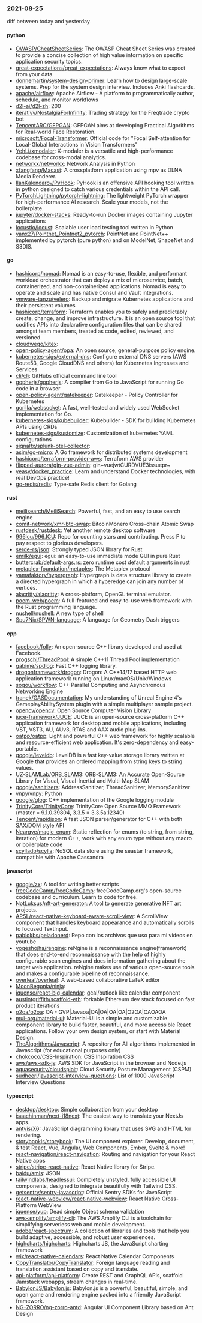 ### 2021-08-25
diff between today and yesterday

#### python
* [OWASP/CheatSheetSeries](https://github.com/OWASP/CheatSheetSeries): The OWASP Cheat Sheet Series was created to provide a concise collection of high value information on specific application security topics.
* [great-expectations/great_expectations](https://github.com/great-expectations/great_expectations): Always know what to expect from your data.
* [donnemartin/system-design-primer](https://github.com/donnemartin/system-design-primer): Learn how to design large-scale systems. Prep for the system design interview. Includes Anki flashcards.
* [apache/airflow](https://github.com/apache/airflow): Apache Airflow - A platform to programmatically author, schedule, and monitor workflows
* [d2l-ai/d2l-zh](https://github.com/d2l-ai/d2l-zh): 200
* [iterativv/NostalgiaForInfinity](https://github.com/iterativv/NostalgiaForInfinity): Trading strategy for the Freqtrade crypto bot
* [TencentARC/GFPGAN](https://github.com/TencentARC/GFPGAN): GFPGAN aims at developing Practical Algorithms for Real-world Face Restoration.
* [microsoft/Focal-Transformer](https://github.com/microsoft/Focal-Transformer): Official code for "Focal Self-attention for Local-Global Interactions in Vision Transformers"
* [YehLi/xmodaler](https://github.com/YehLi/xmodaler): X-modaler is a versatile and high-performance codebase for cross-modal analytics.
* [networkx/networkx](https://github.com/networkx/networkx): Network Analysis in Python
* [xfangfang/Macast](https://github.com/xfangfang/Macast): A crossplatform application using mpv as DLNA Media Renderer.
* [IlanKalendarov/PyHook](https://github.com/IlanKalendarov/PyHook): PyHook is an offensive API hooking tool written in python designed to catch various credentials within the API call.
* [PyTorchLightning/pytorch-lightning](https://github.com/PyTorchLightning/pytorch-lightning): The lightweight PyTorch wrapper for high-performance AI research. Scale your models, not the boilerplate.
* [jupyter/docker-stacks](https://github.com/jupyter/docker-stacks): Ready-to-run Docker images containing Jupyter applications
* [locustio/locust](https://github.com/locustio/locust): Scalable user load testing tool written in Python
* [yanx27/Pointnet_Pointnet2_pytorch](https://github.com/yanx27/Pointnet_Pointnet2_pytorch): PointNet and PointNet++ implemented by pytorch (pure python) and on ModelNet, ShapeNet and S3DIS.

#### go
* [hashicorp/nomad](https://github.com/hashicorp/nomad): Nomad is an easy-to-use, flexible, and performant workload orchestrator that can deploy a mix of microservice, batch, containerized, and non-containerized applications. Nomad is easy to operate and scale and has native Consul and Vault integrations.
* [vmware-tanzu/velero](https://github.com/vmware-tanzu/velero): Backup and migrate Kubernetes applications and their persistent volumes
* [hashicorp/terraform](https://github.com/hashicorp/terraform): Terraform enables you to safely and predictably create, change, and improve infrastructure. It is an open source tool that codifies APIs into declarative configuration files that can be shared amongst team members, treated as code, edited, reviewed, and versioned.
* [cloudwego/kitex](https://github.com/cloudwego/kitex): 
* [open-policy-agent/opa](https://github.com/open-policy-agent/opa): An open source, general-purpose policy engine.
* [kubernetes-sigs/external-dns](https://github.com/kubernetes-sigs/external-dns): Configure external DNS servers (AWS Route53, Google CloudDNS and others) for Kubernetes Ingresses and Services
* [cli/cli](https://github.com/cli/cli): GitHubs official command line tool
* [gopherjs/gopherjs](https://github.com/gopherjs/gopherjs): A compiler from Go to JavaScript for running Go code in a browser
* [open-policy-agent/gatekeeper](https://github.com/open-policy-agent/gatekeeper): Gatekeeper - Policy Controller for Kubernetes
* [gorilla/websocket](https://github.com/gorilla/websocket): A fast, well-tested and widely used WebSocket implementation for Go.
* [kubernetes-sigs/kubebuilder](https://github.com/kubernetes-sigs/kubebuilder): Kubebuilder - SDK for building Kubernetes APIs using CRDs
* [kubernetes-sigs/kustomize](https://github.com/kubernetes-sigs/kustomize): Customization of kubernetes YAML configurations
* [signalfx/splunk-otel-collector](https://github.com/signalfx/splunk-otel-collector): 
* [asim/go-micro](https://github.com/asim/go-micro): A Go framework for distributed systems development
* [hashicorp/terraform-provider-aws](https://github.com/hashicorp/terraform-provider-aws): Terraform AWS provider
* [flipped-aurora/gin-vue-admin](https://github.com/flipped-aurora/gin-vue-admin): gin+vuejwtCURDVUE3issuepr~
* [yeasy/docker_practice](https://github.com/yeasy/docker_practice): Learn and understand Docker technologies, with real DevOps practice!
* [go-redis/redis](https://github.com/go-redis/redis): Type-safe Redis client for Golang

#### rust
* [meilisearch/MeiliSearch](https://github.com/meilisearch/MeiliSearch): Powerful, fast, and an easy to use search engine
* [comit-network/xmr-btc-swap](https://github.com/comit-network/xmr-btc-swap): BitcoinMonero Cross-chain Atomic Swap
* [rustdesk/rustdesk](https://github.com/rustdesk/rustdesk): Yet another remote desktop software
* [996icu/996.ICU](https://github.com/996icu/996.ICU): Repo for counting stars and contributing. Press F to pay respect to glorious developers.
* [serde-rs/json](https://github.com/serde-rs/json): Strongly typed JSON library for Rust
* [emilk/egui](https://github.com/emilk/egui): egui: an easy-to-use immediate mode GUI in pure Rust
* [buttercrab/default-args.rs](https://github.com/buttercrab/default-args.rs): zero runtime cost default arguments in rust
* [metaplex-foundation/metaplex](https://github.com/metaplex-foundation/metaplex): The Metaplex protocol
* [yamafaktory/hypergraph](https://github.com/yamafaktory/hypergraph): Hypergraph is data structure library to create a directed hypergraph in which a hyperedge can join any number of vertices.
* [alacritty/alacritty](https://github.com/alacritty/alacritty): A cross-platform, OpenGL terminal emulator.
* [poem-web/poem](https://github.com/poem-web/poem): A full-featured and easy-to-use web framework with the Rust programming language.
* [nushell/nushell](https://github.com/nushell/nushell): A new type of shell
* [Spu7Nix/SPWN-language](https://github.com/Spu7Nix/SPWN-language): A language for Geometry Dash triggers

#### cpp
* [facebook/folly](https://github.com/facebook/folly): An open-source C++ library developed and used at Facebook.
* [progschj/ThreadPool](https://github.com/progschj/ThreadPool): A simple C++11 Thread Pool implementation
* [gabime/spdlog](https://github.com/gabime/spdlog): Fast C++ logging library.
* [drogonframework/drogon](https://github.com/drogonframework/drogon): Drogon: A C++14/17 based HTTP web application framework running on Linux/macOS/Unix/Windows
* [sogou/workflow](https://github.com/sogou/workflow): C++ Parallel Computing and Asynchronous Networking Engine
* [tranek/GASDocumentation](https://github.com/tranek/GASDocumentation): My understanding of Unreal Engine 4's GameplayAbilitySystem plugin with a simple multiplayer sample project.
* [opencv/opencv](https://github.com/opencv/opencv): Open Source Computer Vision Library
* [juce-framework/JUCE](https://github.com/juce-framework/JUCE): JUCE is an open-source cross-platform C++ application framework for desktop and mobile applications, including VST, VST3, AU, AUv3, RTAS and AAX audio plug-ins.
* [oatpp/oatpp](https://github.com/oatpp/oatpp): Light and powerful C++ web framework for highly scalable and resource-efficient web application. It's zero-dependency and easy-portable.
* [google/leveldb](https://github.com/google/leveldb): LevelDB is a fast key-value storage library written at Google that provides an ordered mapping from string keys to string values.
* [UZ-SLAMLab/ORB_SLAM3](https://github.com/UZ-SLAMLab/ORB_SLAM3): ORB-SLAM3: An Accurate Open-Source Library for Visual, Visual-Inertial and Multi-Map SLAM
* [google/sanitizers](https://github.com/google/sanitizers): AddressSanitizer, ThreadSanitizer, MemorySanitizer
* [vnpy/vnpy](https://github.com/vnpy/vnpy): Python
* [google/glog](https://github.com/google/glog): C++ implementation of the Google logging module
* [TrinityCore/TrinityCore](https://github.com/TrinityCore/TrinityCore): TrinityCore Open Source MMO Framework (master = 9.1.0.39804, 3.3.5 = 3.3.5a.12340)
* [Tencent/rapidjson](https://github.com/Tencent/rapidjson): A fast JSON parser/generator for C++ with both SAX/DOM style API
* [Neargye/magic_enum](https://github.com/Neargye/magic_enum): Static reflection for enums (to string, from string, iteration) for modern C++, work with any enum type without any macro or boilerplate code
* [scylladb/scylla](https://github.com/scylladb/scylla): NoSQL data store using the seastar framework, compatible with Apache Cassandra

#### javascript
* [google/zx](https://github.com/google/zx): A tool for writing better scripts
* [freeCodeCamp/freeCodeCamp](https://github.com/freeCodeCamp/freeCodeCamp): freeCodeCamp.org's open-source codebase and curriculum. Learn to code for free.
* [NotLuksus/nft-art-generator](https://github.com/NotLuksus/nft-art-generator): A tool to generate generative NFT art projects.
* [APSL/react-native-keyboard-aware-scroll-view](https://github.com/APSL/react-native-keyboard-aware-scroll-view): A ScrollView component that handles keyboard appearance and automatically scrolls to focused TextInput.
* [pablokbs/peladonerd](https://github.com/pablokbs/peladonerd): Repo con los archivos que uso para mi videos en youtube
* [yogeshojha/rengine](https://github.com/yogeshojha/rengine): reNgine is a reconnaissance engine(framework) that does end-to-end reconnaissance with the help of highly configurable scan engines and does information gathering about the target web application. reNgine makes use of various open-source tools and makes a configurable pipeline of reconnaissance.
* [overleaf/overleaf](https://github.com/overleaf/overleaf): A web-based collaborative LaTeX editor
* [MoonBegonia/ninja](https://github.com/MoonBegonia/ninja): 
* [jquense/react-big-calendar](https://github.com/jquense/react-big-calendar): gcal/outlook like calendar component
* [austintgriffith/scaffold-eth](https://github.com/austintgriffith/scaffold-eth):  forkable Ethereum dev stack focused on fast product iterations
* [o2oa/o2oa](https://github.com/o2oa/o2oa): OA - GVP|Javaoa|OA|OA|OA|OA|O2OA|OAOAOA
* [mui-org/material-ui](https://github.com/mui-org/material-ui): Material-UI is a simple and customizable component library to build faster, beautiful, and more accessible React applications. Follow your own design system, or start with Material Design.
* [TheAlgorithms/Javascript](https://github.com/TheAlgorithms/Javascript): A repository for All algorithms implemented in Javascript (for educational purposes only)
* [chokcoco/CSS-Inspiration](https://github.com/chokcoco/CSS-Inspiration): CSS Inspiration CSS 
* [aws/aws-sdk-js](https://github.com/aws/aws-sdk-js): AWS SDK for JavaScript in the browser and Node.js
* [aquasecurity/cloudsploit](https://github.com/aquasecurity/cloudsploit): Cloud Security Posture Management (CSPM)
* [sudheerj/javascript-interview-questions](https://github.com/sudheerj/javascript-interview-questions): List of 1000 JavaScript Interview Questions

#### typescript
* [desktop/desktop](https://github.com/desktop/desktop): Simple collaboration from your desktop
* [isaachinman/next-i18next](https://github.com/isaachinman/next-i18next): The easiest way to translate your NextJs apps.
* [antvis/X6](https://github.com/antvis/X6):  JavaScript diagramming library that uses SVG and HTML for rendering.
* [storybookjs/storybook](https://github.com/storybookjs/storybook):  The UI component explorer. Develop, document, & test React, Vue, Angular, Web Components, Ember, Svelte & more!
* [react-navigation/react-navigation](https://github.com/react-navigation/react-navigation): Routing and navigation for your React Native apps
* [stripe/stripe-react-native](https://github.com/stripe/stripe-react-native): React Native library for Stripe.
* [baidu/amis](https://github.com/baidu/amis):  JSON 
* [tailwindlabs/headlessui](https://github.com/tailwindlabs/headlessui): Completely unstyled, fully accessible UI components, designed to integrate beautifully with Tailwind CSS.
* [getsentry/sentry-javascript](https://github.com/getsentry/sentry-javascript): Official Sentry SDKs for JavaScript
* [react-native-webview/react-native-webview](https://github.com/react-native-webview/react-native-webview): React Native Cross-Platform WebView
* [jquense/yup](https://github.com/jquense/yup): Dead simple Object schema validation
* [aws-amplify/amplify-cli](https://github.com/aws-amplify/amplify-cli): The AWS Amplify CLI is a toolchain for simplifying serverless web and mobile development.
* [adobe/react-spectrum](https://github.com/adobe/react-spectrum): A collection of libraries and tools that help you build adaptive, accessible, and robust user experiences.
* [highcharts/highcharts](https://github.com/highcharts/highcharts): Highcharts JS, the JavaScript charting framework
* [wix/react-native-calendars](https://github.com/wix/react-native-calendars): React Native Calendar Components  
* [CopyTranslator/CopyTranslator](https://github.com/CopyTranslator/CopyTranslator): Foreign language reading and translation assistant based on copy and translate.
* [api-platform/api-platform](https://github.com/api-platform/api-platform): Create REST and GraphQL APIs, scaffold Jamstack webapps, stream changes in real-time.
* [BabylonJS/Babylon.js](https://github.com/BabylonJS/Babylon.js): Babylon.js is a powerful, beautiful, simple, and open game and rendering engine packed into a friendly JavaScript framework.
* [NG-ZORRO/ng-zorro-antd](https://github.com/NG-ZORRO/ng-zorro-antd): Angular UI Component Library based on Ant Design
